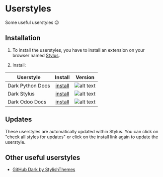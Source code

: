 # Userstyles
Some useful userstyles :wink:

## Installation

1. To install the userstyles, you have to install an extension on your browser named [Stylus](https://chrome.google.com/webstore/detail/stylus-beta/apmmpaebfobifelkijhaljbmpcgbjbdo?utm_source=chrome-ntp-icon).

2. Install:

| Userstyle                      | Install            | Version                                                                            |
|--------------------------------|:------------------:|:----------------------------------------------------------------------------------:|
| Dark Python Docs               | [install][dpd-raw] | ![alt text](https://img.shields.io/badge/Version-1.0.4-C4246A.svg "Version 1.0.4") |
| Dark Stylus                    | [install][dst-raw] | ![alt text](https://img.shields.io/badge/Version-1.0.3-C4246A.svg "Version 1.0.3") |
| Dark Odoo Docs                 | [install][dod-raw] | ![alt text](https://img.shields.io/badge/Version-1.0.2-C4246A.svg "Version 1.0.2") |


[dpd-raw]: https://github.com/Maurin3/Userstyles/raw/master/dark-python-docs.user.css
[dst-raw]: https://github.com/Maurin3/Userstyles/raw/master/dark-stylus.user.css
[dod-raw]: https://github.com/Maurin3/Userstyles/raw/master/dark-odoo-docs.user.css

## Updates

These userstyles are automatically updated within Stylus. You can click on "check all styles for updates" or click on the install link again to update the userstyle.

## Other useful userstyles

* [GitHub Dark by StylishThemes](https://github.com/StylishThemes/GitHub-Dark)
